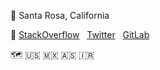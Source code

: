 📍 Santa Rosa, California

🔗 [StackOverflow](https://stackoverflow.com/users/9470327/cyrus) &nbsp; [Twitter](https://x.com/cyru5cuenca) &nbsp; [GitLab](https://gitlab.alpinelinux.org/cyruscuenca)

🗺 🇺🇸 🇲🇽 🇦🇸 🇮🇷


<!--
**cyruscuenca/cyruscuenca** is a ✨ _special_ ✨ repository because its `README.md` (this file) appears on your GitHub profile.

Here are some ideas to get you started:

- 🔭 I’m currently working on ...
- 🌱 I’m currently learning ...
- 👯 I’m looking to collaborate on ...
- 🤔 I’m looking for help with ...
- 💬 Ask me about ...
- 📫 How to reach me: ...
- 😄 Pronouns: ...
- ⚡ Fun fact: ...
-->
